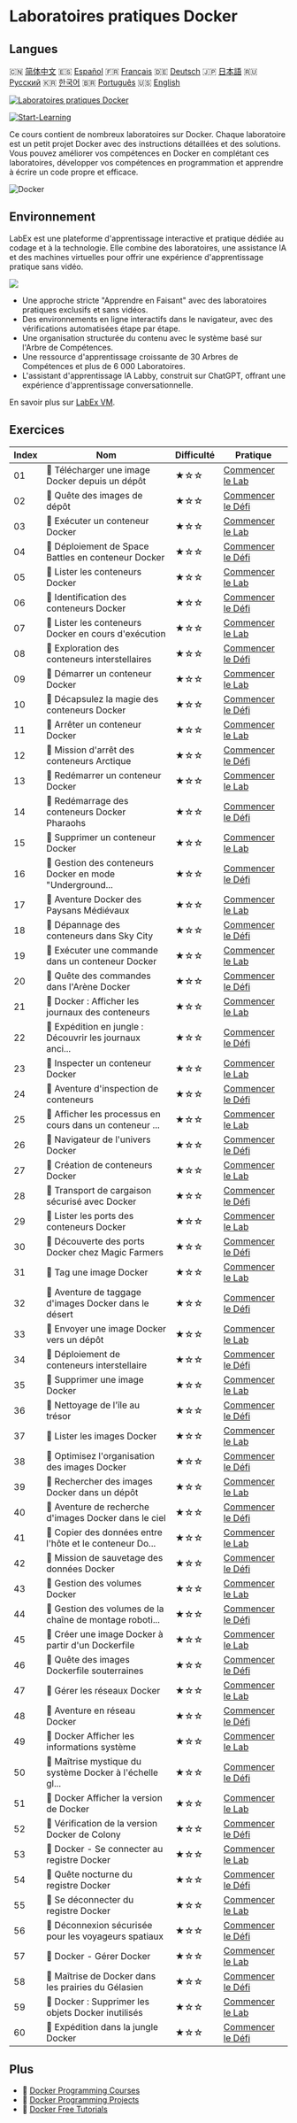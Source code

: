 # Laboratoires pratiques Docker

## Langues

🇨🇳 [简体中文](README_zh.md) 🇪🇸 [Español](README_es.md) 🇫🇷 [Français](README_fr.md) 🇩🇪 [Deutsch](README_de.md) 🇯🇵 [日本語](README_ja.md) 🇷🇺 [Русский](README_ru.md) 🇰🇷 [한국어](README_ko.md) 🇧🇷 [Português](README_pt.md) 🇺🇸 [English](README.md) 

[![Laboratoires pratiques Docker](https://cover-creator.labex.io/docker-practice-labs.png?lang=fr)](https://labex.io/fr/courses/docker-practice-labs)

[![Start-Learning](https://img.shields.io/badge/Start-Learning-whitesmoke?style=for-the-badge)](https://labex.io/fr/courses/docker-practice-labs)

Ce cours contient de nombreux laboratoires sur Docker. Chaque laboratoire est un petit projet Docker avec des instructions détaillées et des solutions. Vous pouvez améliorer vos compétences en Docker en complétant ces laboratoires, développer vos compétences en programmation et apprendre à écrire un code propre et efficace.

![Docker](https://img.shields.io/badge/Docker-whitesmoke?style=for-the-badge&logo=docker)


## Environnement

LabEx est une plateforme d'apprentissage interactive et pratique dédiée au codage et à la technologie. Elle combine des laboratoires, une assistance IA et des machines virtuelles pour offrir une expérience d'apprentissage pratique sans vidéo.

![](https://tutorial-screenshot.getvm.io/images/vm-1725247253.png)

- Une approche stricte "Apprendre en Faisant" avec des laboratoires pratiques exclusifs et sans vidéos.
- Des environnements en ligne interactifs dans le navigateur, avec des vérifications automatisées étape par étape.
- Une organisation structurée du contenu avec le système basé sur l'Arbre de Compétences.
- Une ressource d'apprentissage croissante de 30 Arbres de Compétences et plus de 6 000 Laboratoires.
- L'assistant d'apprentissage IA Labby, construit sur ChatGPT, offrant une expérience d'apprentissage conversationnelle.

En savoir plus sur [LabEx VM](https://support.labex.io/using-labex/virtual-machine).

## Exercices

|   Index | Nom                                                      | Difficulté   | Pratique                                                                                                                                 |
|---------|----------------------------------------------------------|--------------|------------------------------------------------------------------------------------------------------------------------------------------|
|      01 | 📖 Télécharger une image Docker depuis un dépôt          | ★☆☆          | <a target='_blank' href='https://labex.io/fr/tutorials/docker-docker-pull-image-from-repository-271485'>Commencer le Lab</a>             |
|      02 | 🎯 Quête des images de dépôt                             | ★☆☆          | <a target='_blank' href='https://labex.io/fr/labs/docker-repository-image-quest-271484'>Commencer le Défi</a>                            |
|      03 | 📖 Exécuter un conteneur Docker                          | ★☆☆          | <a target='_blank' href='https://labex.io/fr/tutorials/docker-docker-run-a-container-271495'>Commencer le Lab</a>                        |
|      04 | 🎯 Déploiement de Space Battles en conteneur Docker      | ★☆☆          | <a target='_blank' href='https://labex.io/fr/labs/docker-dockerized-space-battles-deployment-271494'>Commencer le Défi</a>               |
|      05 | 📖 Lister les conteneurs Docker                          | ★☆☆          | <a target='_blank' href='https://labex.io/fr/tutorials/docker-docker-list-containers-271475'>Commencer le Lab</a>                        |
|      06 | 🎯 Identification des conteneurs Docker                  | ★☆☆          | <a target='_blank' href='https://labex.io/fr/tutorials/docker-docker-container-identification-271474'>Commencer le Défi</a>              |
|      07 | 📖 Lister les conteneurs Docker en cours d'exécution     | ★☆☆          | <a target='_blank' href='https://labex.io/fr/tutorials/docker-docker-list-running-containers-271483'>Commencer le Lab</a>                |
|      08 | 🎯 Exploration des conteneurs interstellaires            | ★☆☆          | <a target='_blank' href='https://labex.io/fr/labs/docker-interstellar-container-exploration-271482'>Commencer le Défi</a>                |
|      09 | 📖 Démarrer un conteneur Docker                          | ★☆☆          | <a target='_blank' href='https://labex.io/fr/tutorials/docker-docker-start-container-271499'>Commencer le Lab</a>                        |
|      10 | 🎯 Décapsulez la magie des conteneurs Docker             | ★☆☆          | <a target='_blank' href='https://labex.io/fr/labs/docker-docker-container-magic-unleashed-271498'>Commencer le Défi</a>                  |
|      11 | 📖 Arrêter un conteneur Docker                           | ★☆☆          | <a target='_blank' href='https://labex.io/fr/tutorials/docker-docker-stop-container-271501'>Commencer le Lab</a>                         |
|      12 | 🎯 Mission d'arrêt des conteneurs Arctique               | ★☆☆          | <a target='_blank' href='https://labex.io/fr/labs/docker-arctic-container-shutdown-mission-271500'>Commencer le Défi</a>                 |
|      13 | 📖 Redémarrer un conteneur Docker                        | ★☆☆          | <a target='_blank' href='https://labex.io/fr/tutorials/docker-docker-restart-container-271489'>Commencer le Lab</a>                      |
|      14 | 🎯 Redémarrage des conteneurs Docker Pharaohs            | ★☆☆          | <a target='_blank' href='https://labex.io/fr/labs/docker-pharaohs-docker-container-restart-271488'>Commencer le Défi</a>                 |
|      15 | 📖 Supprimer un conteneur Docker                         | ★☆☆          | <a target='_blank' href='https://labex.io/fr/tutorials/docker-docker-remove-container-271491'>Commencer le Lab</a>                       |
|      16 | 🎯 Gestion des conteneurs Docker en mode "Underground... | ★☆☆          | <a target='_blank' href='https://labex.io/fr/labs/docker-underground-docker-container-management-271490'>Commencer le Défi</a>           |
|      17 | 📖 Aventure Docker des Paysans Médiévaux                 | ★☆☆          | <a target='_blank' href='https://labex.io/fr/tutorials/docker-medieval-farmers-docker-adventure-271453'>Commencer le Lab</a>             |
|      18 | 🎯 Dépannage des conteneurs dans Sky City                | ★☆☆          | <a target='_blank' href='https://labex.io/fr/labs/docker-sky-city-container-troubleshoot-271452'>Commencer le Défi</a>                   |
|      19 | 📖 Exécuter une commande dans un conteneur Docker        | ★☆☆          | <a target='_blank' href='https://labex.io/fr/tutorials/docker-docker-execute-command-in-container-271461'>Commencer le Lab</a>           |
|      20 | 🎯 Quête des commandes dans l'Arène Docker               | ★☆☆          | <a target='_blank' href='https://labex.io/fr/labs/docker-docker-arena-command-quest-271460'>Commencer le Défi</a>                        |
|      21 | 📖 Docker : Afficher les journaux des conteneurs         | ★☆☆          | <a target='_blank' href='https://labex.io/fr/tutorials/docker-docker-view-container-logs-271473'>Commencer le Lab</a>                    |
|      22 | 🎯 Expédition en jungle : Découvrir les journaux anci... | ★☆☆          | <a target='_blank' href='https://labex.io/fr/tutorials/docker-jungle-expedition-uncovering-ancient-logs-271472'>Commencer le Défi</a>    |
|      23 | 📖 Inspecter un conteneur Docker                         | ★☆☆          | <a target='_blank' href='https://labex.io/fr/tutorials/docker-docker-inspect-container-271467'>Commencer le Lab</a>                      |
|      24 | 🎯 Aventure d'inspection de conteneurs                   | ★☆☆          | <a target='_blank' href='https://labex.io/fr/labs/docker-container-inspection-adventure-271466'>Commencer le Défi</a>                    |
|      25 | 📖 Afficher les processus en cours dans un conteneur ... | ★☆☆          | <a target='_blank' href='https://labex.io/fr/tutorials/docker-docker-display-running-processes-in-container-271507'>Commencer le Lab</a> |
|      26 | 🎯 Navigateur de l'univers Docker                        | ★☆☆          | <a target='_blank' href='https://labex.io/fr/labs/docker-docker-universe-navigator-271506'>Commencer le Défi</a>                         |
|      27 | 📖 Création de conteneurs Docker                         | ★☆☆          | <a target='_blank' href='https://labex.io/fr/tutorials/docker-docker-create-container-271459'>Commencer le Lab</a>                       |
|      28 | 🎯 Transport de cargaison sécurisé avec Docker           | ★☆☆          | <a target='_blank' href='https://labex.io/fr/labs/docker-secure-cargo-transport-with-docker-271458'>Commencer le Défi</a>                |
|      29 | 📖 Lister les ports des conteneurs Docker                | ★☆☆          | <a target='_blank' href='https://labex.io/fr/tutorials/docker-docker-list-container-ports-271479'>Commencer le Lab</a>                   |
|      30 | 🎯 Découverte des ports Docker chez Magic Farmers        | ★☆☆          | <a target='_blank' href='https://labex.io/fr/labs/docker-magic-farmers-docker-port-discovery-271478'>Commencer le Défi</a>               |
|      31 | 📖 Tag une image Docker                                  | ★☆☆          | <a target='_blank' href='https://labex.io/fr/tutorials/docker-docker-tag-an-image-271505'>Commencer le Lab</a>                           |
|      32 | 🎯 Aventure de taggage d'images Docker dans le désert    | ★☆☆          | <a target='_blank' href='https://labex.io/fr/labs/docker-desert-docker-image-tagging-adventure-271504'>Commencer le Défi</a>             |
|      33 | 📖 Envoyer une image Docker vers un dépôt                | ★☆☆          | <a target='_blank' href='https://labex.io/fr/tutorials/docker-docker-push-image-to-repository-271487'>Commencer le Lab</a>               |
|      34 | 🎯 Déploiement de conteneurs interstellaire              | ★☆☆          | <a target='_blank' href='https://labex.io/fr/labs/docker-interstellar-container-deployment-271486'>Commencer le Défi</a>                 |
|      35 | 📖 Supprimer une image Docker                            | ★☆☆          | <a target='_blank' href='https://labex.io/fr/tutorials/docker-docker-remove-image-271493'>Commencer le Lab</a>                           |
|      36 | 🎯 Nettoyage de l'île au trésor                          | ★☆☆          | <a target='_blank' href='https://labex.io/fr/labs/docker-treasure-island-cleanup-271492'>Commencer le Défi</a>                           |
|      37 | 📖 Lister les images Docker                              | ★☆☆          | <a target='_blank' href='https://labex.io/fr/tutorials/docker-docker-list-images-271463'>Commencer le Lab</a>                            |
|      38 | 🎯 Optimisez l'organisation des images Docker            | ★☆☆          | <a target='_blank' href='https://labex.io/fr/labs/docker-superpower-image-organization-in-docker-271462'>Commencer le Défi</a>           |
|      39 | 📖 Rechercher des images Docker dans un dépôt            | ★☆☆          | <a target='_blank' href='https://labex.io/fr/tutorials/docker-docker-search-images-in-repository-271497'>Commencer le Lab</a>            |
|      40 | 🎯 Aventure de recherche d'images Docker dans le ciel    | ★☆☆          | <a target='_blank' href='https://labex.io/fr/labs/docker-docker-image-sky-search-adventure-271496'>Commencer le Défi</a>                 |
|      41 | 📖 Copier des données entre l'hôte et le conteneur Do... | ★☆☆          | <a target='_blank' href='https://labex.io/fr/tutorials/docker-docker-copy-data-between-host-and-container-271457'>Commencer le Lab</a>   |
|      42 | 🎯 Mission de sauvetage des données Docker               | ★☆☆          | <a target='_blank' href='https://labex.io/fr/labs/docker-docker-data-rescue-mission-271456'>Commencer le Défi</a>                        |
|      43 | 📖 Gestion des volumes Docker                            | ★☆☆          | <a target='_blank' href='https://labex.io/fr/tutorials/docker-docker-manage-volumes-271511'>Commencer le Lab</a>                         |
|      44 | 🎯 Gestion des volumes de la chaîne de montage roboti... | ★☆☆          | <a target='_blank' href='https://labex.io/fr/labs/docker-robotic-assembly-line-volume-management-271510'>Commencer le Défi</a>           |
|      45 | 📖 Créer une image Docker à partir d'un Dockerfile       | ★☆☆          | <a target='_blank' href='https://labex.io/fr/tutorials/docker-docker-build-image-from-dockerfile-271455'>Commencer le Lab</a>            |
|      46 | 🎯 Quête des images Dockerfile souterraines              | ★☆☆          | <a target='_blank' href='https://labex.io/fr/labs/docker-underground-dockerfile-image-quest-271454'>Commencer le Défi</a>                |
|      47 | 📖 Gérer les réseaux Docker                              | ★☆☆          | <a target='_blank' href='https://labex.io/fr/tutorials/docker-docker-manage-networks-271477'>Commencer le Lab</a>                        |
|      48 | 🎯 Aventure en réseau Docker                             | ★☆☆          | <a target='_blank' href='https://labex.io/fr/labs/docker-docker-networking-adventure-271476'>Commencer le Défi</a>                       |
|      49 | 📖 Docker Afficher les informations système              | ★☆☆          | <a target='_blank' href='https://labex.io/fr/tutorials/docker-docker-display-system-wide-information-271465'>Commencer le Lab</a>        |
|      50 | 🎯 Maîtrise mystique du système Docker à l'échelle gl... | ★☆☆          | <a target='_blank' href='https://labex.io/fr/labs/docker-dockers-mystical-system-wide-mastery-271464'>Commencer le Défi</a>              |
|      51 | 📖 Docker Afficher la version de Docker                  | ★☆☆          | <a target='_blank' href='https://labex.io/fr/tutorials/docker-docker-show-docker-version-271509'>Commencer le Lab</a>                    |
|      52 | 🎯 Vérification de la version Docker de Colony           | ★☆☆          | <a target='_blank' href='https://labex.io/fr/labs/docker-verifying-colony-docker-version-271508'>Commencer le Défi</a>                   |
|      53 | 📖 Docker - Se connecter au registre Docker              | ★☆☆          | <a target='_blank' href='https://labex.io/fr/tutorials/docker-docker-log-into-docker-registry-271469'>Commencer le Lab</a>               |
|      54 | 🎯 Quête nocturne du registre Docker                     | ★☆☆          | <a target='_blank' href='https://labex.io/fr/labs/docker-docker-registry-night-quest-271468'>Commencer le Défi</a>                       |
|      55 | 📖 Se déconnecter du registre Docker                     | ★☆☆          | <a target='_blank' href='https://labex.io/fr/tutorials/docker-docker-log-out-from-docker-registry-271471'>Commencer le Lab</a>           |
|      56 | 🎯 Déconnexion sécurisée pour les voyageurs spatiaux     | ★☆☆          | <a target='_blank' href='https://labex.io/fr/labs/docker-secure-logout-for-space-travelers-271470'>Commencer le Défi</a>                 |
|      57 | 📖 Docker - Gérer Docker                                 | ★☆☆          | <a target='_blank' href='https://labex.io/fr/tutorials/docker-docker-manage-docker-271503'>Commencer le Lab</a>                          |
|      58 | 🎯 Maîtrise de Docker dans les prairies du Gélasien      | ★☆☆          | <a target='_blank' href='https://labex.io/fr/labs/docker-docker-mastery-in-gelasian-grasslands-271502'>Commencer le Défi</a>             |
|      59 | 📖 Docker : Supprimer les objets Docker inutilisés       | ★☆☆          | <a target='_blank' href='https://labex.io/fr/tutorials/docker-docker-remove-unused-docker-objects-271481'>Commencer le Lab</a>           |
|      60 | 🎯 Expédition dans la jungle Docker                      | ★☆☆          | <a target='_blank' href='https://labex.io/fr/labs/docker-docker-jungle-expedition-271480'>Commencer le Défi</a>                          |

## Plus

- 🔗 [Docker Programming Courses](https://github.com/labex-labs/awesome-programming-courses)
- 🔗 [Docker Programming Projects](https://github.com/labex-labs/awesome-programming-projects)
- 🔗 [Docker Free Tutorials](https://github.com/labex-labs/docker-free-tutorials)


